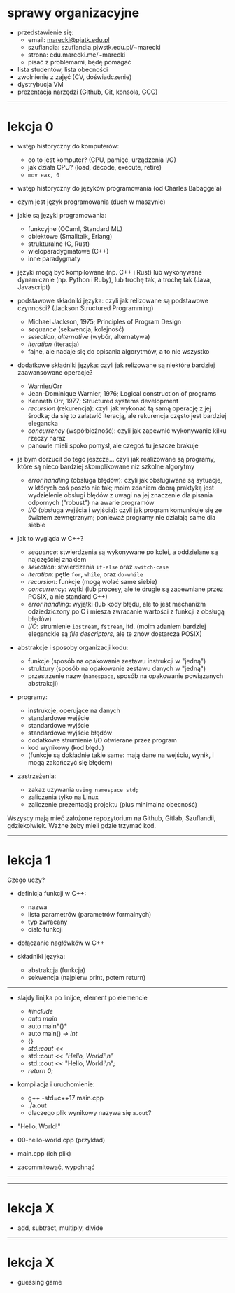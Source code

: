 # sprawy organizacyjne

- przedstawienie się:
    - email: marecki@pjatk.edu.pl
    - szuflandia: szuflandia.pjwstk.edu.pl/~marecki
    - strona: edu.marecki.me/~marecki
    - pisać z problemami, będę pomagać
- lista studentów, lista obecności
- zwolnienie z zajęć (CV, doświadczenie)
- dystrybucja VM
- prezentacja narzędzi (Github, Git, konsola, GCC)

--------------------------------------------------------------------------------

# lekcja 0

- wstęp historyczny do komputerów:
    - co to jest komputer? (CPU, pamięć, urządzenia I/O)
    - jak działa CPU? (load, decode, execute, retire)
    - `mov eax, 0`

- wstęp historyczny do języków programowania (od Charles Babagge'a)
- czym jest język programowania (duch w maszynie)
- jakie są języki programowania:
    - funkcyjne (OCaml, Standard ML)
    - obiektowe (Smalltalk, Erlang)
    - strukturalne (C, Rust)
    - wieloparadygmatowe (C++)
    - inne paradygmaty
- języki mogą być kompilowane (np. C++ i Rust) lub
  wykonywane dynamicznie (np. Python i Ruby), lub trochę tak, a
  trochę tak (Java, Javascript)

- podstawowe składniki języka: czyli jak relizowane są podstawowe czynności?
  (Jackson Structured Programming)
    - Michael Jackson, 1975; Principles of Program Design
    - *sequence* (sekwencja, kolejność)
    - *selection*, *alternative* (wybór, alternatywa)
    - *iteration* (iteracja)
    - fajne, ale nadaje się do opisania algorytmów, a to nie wszystko

- dodatkowe składniki języka: czyli jak relizowane są niektóre bardziej
  zaawansowane operacje?
    - Warnier/Orr
    - Jean-Dominique Warnier, 1976; Logical construction of programs
    - Kenneth Orr, 1977; Structured systems development
    - *recursion* (rekurencja): czyli jak wykonać tą samą operację z jej środka;
      da się to załatwić iteracją, ale rekurencja często jest bardziej elegancka
    - *concurrency* (współbieżność): czyli jak zapewnić wykonywanie kilku rzeczy
      naraz
    - panowie mieli spoko pomysł, ale czegoś tu jeszcze brakuje

- ja bym dorzucił do tego jeszcze... czyli jak realizowane są programy, które są
  nieco bardziej skomplikowane niż szkolne algorytmy
    - *error handling* (obsługa błędów): czyli jak obsługiwane są sytuacje, w
      których coś poszło nie tak; moim zdaniem dobrą praktyką jest wydzielenie
      obsługi błędów z uwagi na jej znaczenie dla pisania odpornych ("robust")
      na awarie programów
    - *I/O* (obsługa wejścia i wyjścia): czyli jak program komunikuje się ze
      światem zewnętrznym; ponieważ programy nie działają same dla siebie

- jak to wygląda w C++?
    - *sequence*: stwierdzenia są wykonywane po kolei, a oddzielane są
      najczęściej znakiem
    - *selection*: stwierdzenia `if-else` oraz `switch-case`
    - *iteration*: pętle `for`, `while`, oraz `do-while`
    - *recursion*: funkcje (mogą wołać same siebie)
    - *concurrency*: wątki (lub procesy, ale te drugie są zapewniane przez
      POSIX, a nie standard C++)
    - *error handling*: wyjątki (lub kody błędu, ale to jest mechanizm
      odziedziczony po C i miesza zwracanie wartości z funkcji z obsługą
      błędów)
    - *I/O*: strumienie `iostream`, `fstream`, itd. (moim zdaniem bardziej
      eleganckie są *file descriptors*, ale te znów dostarcza POSIX)

- abstrakcje i sposoby organizacji kodu:
    - funkcje (sposób na opakowanie zestawu instrukcji w "jedną")
    - struktury (sposób na opakowanie zestawu danych w "jedną")
    - przestrzenie nazw (`namespace`, sposób na opakowanie powiązanych
      abstrakcji)

- programy:
    - instrukcje, operujące na danych
    - standardowe wejście
    - standardowe wyjście
    - standardowe wyjście błędów
    - dodatkowe strumienie I/O otwierane przez program
    - kod wynikowy (kod błędu)
    - (funkcje są dokładnie takie same: mają dane na wejściu, wynik, i mogą
      zakończyć się błędem)

- zastrzeżenia:
    - zakaz używania `using namespace std;`
    - zaliczenia tylko na Linux
    - zaliczenie prezentacją projektu (plus minimalna obecność)

Wszyscy mają mieć założone repozytorium na Github, Gitlab, Szuflandii,
gdziekolwiek. Ważne żeby mieli gdzie trzymać kod.

--------------------------------------------------------------------------------

# lekcja 1

Czego uczy?

- definicja funkcji w C++:
    - nazwa
    - lista parametrów (parametrów formalnych)
    - typ zwracany
    - ciało funkcji
- dołączanie nagłówków w C++

- składniki języka:
    - abstrakcja (funkcja)
    - sekwencja (najpierw print, potem return)

------------------------------------------------------------

- slajdy linijka po linijce, element po elemencie
    - *#include <iostream>*
    - *auto main*
    - auto main*()*
    - auto main() *-> int*
    - {}
    - *std::cout <<*
    - std::cout << *"Hello, World!\n"*
    - std::cout << "Hello, World!\n"*;*
    - *return 0*;

- kompilacja i uruchomienie:
    - g++ -std=c++17 main.cpp
    - ./a.out
    - dlaczego plik wynikowy nazywa się `a.out`?

- "Hello, World!"
- 00-hello-world.cpp (przykład)
- main.cpp (ich plik)
- zacommitować, wypchnąć

--------------------------------------------------------------------------------


--------------------------------------------------------------------------------

# lekcja X

- add, subtract, multiply, divide

--------------------------------------------------------------------------------

# lekcja X

- guessing game

